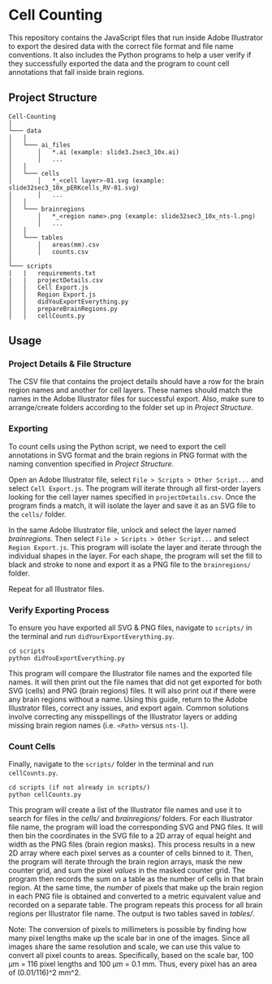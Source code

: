 # Cell Counting

This repository contains the JavaScript files that run inside Adobe Illustrator to export the desired data with the correct file format and file name conventions. It also includes the Python programs to help a user verify if they successfully exported the data and the program to count cell annotations that fall inside brain regions.

## Project Structure
```
Cell-Counting
│
└─── data
│   │
│   └─── ai_files
│       │   *.ai (example: slide3.2sec3_10x.ai)
│       │   ...
│   │
│   └─── cells
│       │   *_<cell layer>-01.svg (example: slide32sec3_10x_pERKcells_RV-01.svg)
│       │   ...
│   │
│   └─── brainregions
│       │   *_<region name>.png (example: slide32sec3_10x_nts-l.png)
│       │   ...
│   │
│   └─── tables
│       │   areas(mm).csv
│       │   counts.csv
│
└─── scripts
|   |   requirements.txt
|   |   projectDetails.csv
│   │   Cell Export.js
│   │   Region Export.js
│   │   didYouExportEverything.py
│   │   prepareBrainRegions.py
│   │   cellCounts.py
```

## Usage

### Project Details & File Structure

The CSV file that contains the project details should have a row for the brain region names and another for cell layers. These names should match the names in the Adobe Illustrator files for successful export. Also, make sure to arrange/create folders according to the folder set up in *Project Structure*. 

### Exporting

To count cells using the Python script, we need to export the cell annotations in SVG format and the brain regions in PNG format with the naming convention specified in *Project Structure*. 

Open an Adobe Illustrator file, select `File > Scripts > Other Script...` and select `Cell Export.js`. The program will iterate through all first-order layers looking for the cell layer names specified in `projectDetails.csv`. Once the program finds a match, it will isolate the layer and save it as an SVG file to the `cells/` folder.  

In the same Adobe Illustrator file, unlock and select the layer named *brainregions*. Then select `File > Scripts > Other Script...` and select `Region Export.js`. This program will isolate the layer and iterate through the individual shapes in the layer. For each shape, the program will set the fill to black and stroke to none and export it as a PNG file to the `brainregions/` folder. 

Repeat for all Illustrator files.

### Verify Exporting Process

To ensure you have exported all SVG & PNG files, navigate to `scripts/` in the terminal and run `didYourExportEverything.py`.

```
cd scripts
python didYouExportEverything.py
```

This program will compare the Illustrator file names and the exported file names. It will then print out the file names that did not get exported for both SVG (cells) and PNG (brain regions) files. It will also print out if there were any brain regions without a name. Using this guide, return to the Adobe Illustrator files, correct any issues, and export again. Common solutions involve correcting any misspellings of the Illustrator layers or adding missing brain region names (i.e. `<Path>` versus `nts-l`).
  
### Count Cells
  
Finally, navigate to the `scripts/` folder in the terminal and run `cellCounts.py`.
  
```
cd scripts (if not already in scripts/)
python cellCounts.py
```

This program will create a list of the Illustrator file names and use it to search for files in the *cells/* and *brainregions/* folders. For each Illustrator file name, the program will load the corresponding SVG and PNG files. It will then bin the coordinates in the SVG file to a 2D array of equal height and width as the PNG files (brain region masks). This process results in a new 2D array where each pixel serves as a counter of cells binned to it. Then, the program will iterate through the brain region arrays, mask the new counter grid, and sum the pixel *values* in the masked counter grid. The program then records the sum on a table as the number of cells in that brain region. At the same time, the *number* of pixels that make up the brain region in each PNG file is obtained and converted to a metric equivalent value and recorded on a separate table. The program repeats this process for all brain regions per Illustrator file name. The output is two tables saved in *tables/*. 


Note: The conversion of pixels to millimeters is possible by finding how many pixel lengths make up the scale bar in one of the images. Since all images share the same resolution and scale, we can use this value to convert all pixel counts to areas. Specifically, based on the scale bar, 100 µm = 116 pixel lengths and 100 µm = 0.1 mm. Thus, every pixel has an area of (0.01/116)^2 mm^2.
  
